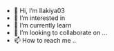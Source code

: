- 👋 Hi, I’m Ilakiya03
- 👀 I’m interested in
- 🌱 I’m currently learn
- 💞️ I’m looking to collaborate on ...
- 📫 How to reach me ..

<!---
Ilakiya03/Ilakiya03 is a ✨ special ✨ repository because its `README.md` (this file) appears on your GitHub profile.
You can click the Preview link to take a look at your changes.
--->
